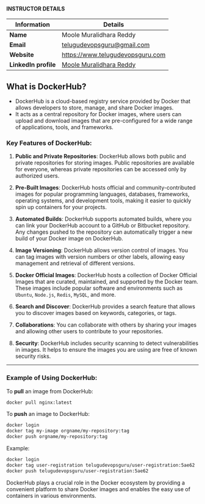 #### INSTRUCTOR DETAILS

|  Information             | Details                                                                      |
|----------------------    |------------------------------------------------------------------------------|
| **Name**                 | Moole Muralidhara Reddy                                                      |
| **Email**                | telugudevopsguru@gmail.com                                                |
| **Website**              | https://www.telugudevopsguru.com               |
| **LinkedIn profile**     | [Moole Muralidhara Reddy](https://www.linkedin.com/in/moole-muralidhara-reddy) |

## What is DockerHub?

- DockerHub is a cloud-based registry service provided by Docker that allows developers to store, manage, and share Docker images.
- It acts as a central repository for Docker images, where users can upload and download images that are pre-configured for a wide range of applications, tools, and frameworks.

### Key Features of DockerHub:

1. **Public and Private Repositories**:
   DockerHub allows both public and private repositories for storing images. Public repositories are available for everyone, whereas private repositories can be accessed only by authorized users.

2. **Pre-Built Images**:
   DockerHub hosts official and community-contributed images for popular programming languages, databases, frameworks, operating systems, and development tools, making it easier to quickly spin up containers for your projects.

3. **Automated Builds**:
   DockerHub supports automated builds, where you can link your DockerHub account to a GitHub or Bitbucket repository. Any changes pushed to the repository can automatically trigger a new build of your Docker image on DockerHub.

4. **Image Versioning**:
   DockerHub allows version control of images. You can tag images with version numbers or other labels, allowing easy management and retrieval of different versions.

5. **Docker Official Images**:
   DockerHub hosts a collection of Docker Official Images that are curated, maintained, and supported by the Docker team. These images include popular software and environments such as `Ubuntu`, `Node.js`, `Redis`, `MySQL`, and more.

6. **Search and Discover**:
   DockerHub provides a search feature that allows you to discover images based on keywords, categories, or tags.

7. **Collaborations**:
   You can collaborate with others by sharing your images and allowing other users to contribute to your repositories.

8. **Security**:
   DockerHub includes security scanning to detect vulnerabilities in images. It helps to ensure the images you are using are free of known security risks.

---

### Example of Using DockerHub:

To **pull** an image from DockerHub:

```bash
docker pull nginx:latest
```

To **push** an image to DockerHub:

```bash
docker login
docker tag my-image orgname/my-repository:tag 
docker push orgname/my-repository:tag
```

Example: 
```bash
docker login
docker tag user-registration telugudevopsguru/user-registration:5ae62
docker push telugudevopsguru/user-registration:5ae62
```

DockerHub plays a crucial role in the Docker ecosystem by providing a convenient platform to share Docker images and enables the easy use of containers in various environments.

